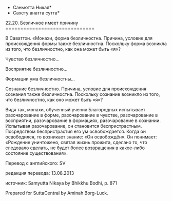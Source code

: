 * Саньютта Никая*
* Сахету анатта сутта*

22\.20\. Безличное имеет причину
\=\=\=\=\=\=\=\=\=\=\=\=\=\=\=\=\=\=\=\=\=\=\=\=\=\=\=\=\=\=

В Саваттхи\. «Монахи, форма безличностна\. Причина, условие для происхождения формы также безличностна\. Поскольку форма возникла из того, что безличностно, как она может быть «я»?

Чувство безличностно…

Восприятие безличностно…

Формации ума безличностны…

Сознание безличностно\. Причина, условие для происхождения сознания также безличностна\. Поскольку сознание возникло из того, что безличностно, как оно может быть «я»?

Видя так, монахи, обученный ученик Благородных испытывает разочарование в форме, разочарование в чувстве, разочарование в восприятии, разочарование в формациях, разочарование в сознании\. Испытывая разочарование, он становится беспристрастным\. Посредством беспристрастия его ум освобождается\. Когда он освободился, то возникает знание: «Он освобождён»\. Он понимает: «Рождение уничтожено, святая жизнь прожита, сделано то, что следовало сделать, не будет более возвращения в какое\-либо состояние существования»\.

Перевод с английского: SV

редакция перевода: 13\.08\.2013

источник: Samyutta Nikaya by Bhikkhu Bodhi, p\. 871

Prepared for SuttaCentral by Aminah Borg\-Luck\.